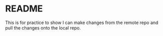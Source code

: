 # README #
This is for practice to show I can make changes from the remote repo and pull the changes onto the local repo.
